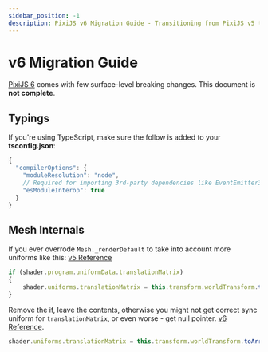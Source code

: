 ```yaml
---
sidebar_position: -1
description: PixiJS v6 Migration Guide - Transitioning from PixiJS v5 to v6
---
```


# v6 Migration Guide

[PixiJS 6](https://github.com/pixijs/pixi.js/releases/tag/v6.0.0) comes with few surface-level breaking changes. This document is **not complete**.

## Typings

If you're using TypeScript, make sure the follow is added to your **tsconfig.json**:

```js
{
  "compilerOptions": {
    "moduleResolution": "node",
    // Required for importing 3rd-party dependencies like EventEmitter3
    "esModuleInterop": true
  }
}
```

## Mesh Internals

If you ever overrode `Mesh._renderDefault` to take into account more uniforms like this: [v5 Reference](https://github.com/pixijs/pixi.js/blob/b05fb9c4b31efda244d40b680f6abf304c9daec3/packages/mesh/src/Mesh.ts#L314-L317)

```typescript
if (shader.program.uniformData.translationMatrix)
{
    shader.uniforms.translationMatrix = this.transform.worldTransform.toArray(true);
}
```

Remove the if, leave the contents, otherwise you might not get correct sync uniform for `translationMatrix`, or even worse - get null pointer. [v6 Reference](https://github.com/pixijs/pixi.js/blob/2a4bb1f2b015bd557d9c037d8886f68a467cf40d/packages/mesh/src/Mesh.ts#L318).

```typescript
shader.uniforms.translationMatrix = this.transform.worldTransform.toArray(true);
```
